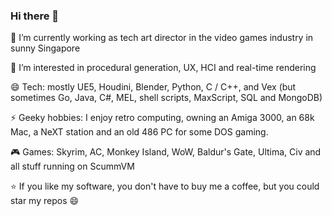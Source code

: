 ### Hi there 👋

🔭 I’m currently working as tech art director in the video games industry in sunny Singapore

🌱 I’m interested in procedural generation, UX, HCI and real-time rendering

😄 Tech: mostly UE5, Houdini, Blender, Python, C / C++, and Vex (but sometimes Go, Java, C#, MEL, shell scripts, MaxScript, SQL and MongoDB)

⚡ Geeky hobbies: I enjoy retro computing, owning an Amiga 3000, an 68k Mac, a NeXT station and an old 486 PC for some DOS gaming.

🎮 Games: Skyrim, AC, Monkey Island, WoW, Baldur's Gate, Ultima, Civ and all stuff running on ScummVM 

⭐ If you like my software, you don't have to buy me a coffee, but you could star my repos 😄

<!--
**robertkist/robertkist** is a ✨ _special_ ✨ repository because its `README.md` (this file) appears on your GitHub profile.

Here are some ideas to get you started:

- 👯 I’m looking to collaborate on ...
- 🤔 I’m looking for help with ...
- 💬 Ask me about ...
- 📫 How to reach me: ...
- 😄 Pronouns: ...
- ⚡ Fun fact: ...
-->
